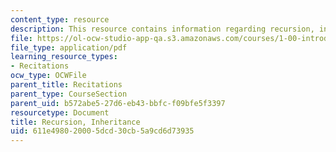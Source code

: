 ```yaml
---
content_type: resource
description: This resource contains information regarding recursion, inheritance.
file: https://ol-ocw-studio-app-qa.s3.amazonaws.com/courses/1-00-introduction-to-computers-and-engineering-problem-solving-spring-2012/611e498020005dcd30cb5a9cd6d73935_MIT1_00S12_REC_5.pdf
file_type: application/pdf
learning_resource_types:
- Recitations
ocw_type: OCWFile
parent_title: Recitations
parent_type: CourseSection
parent_uid: b572abe5-27d6-eb43-bbfc-f09bfe5f3397
resourcetype: Document
title: Recursion, Inheritance
uid: 611e4980-2000-5dcd-30cb-5a9cd6d73935
---
```

